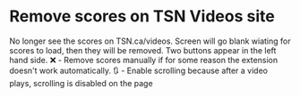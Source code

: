 # Remove scores on TSN Videos site

No longer see the scores on TSN.ca/videos.
Screen will go blank wiating for scores to load, then they will be removed.
Two buttons appear in the left hand side.
❌ - Remove scores manually if for some reason the extension doesn't work automatically.
🔃 - Enable scrolling because after a video plays, scrolling is disabled on the page
